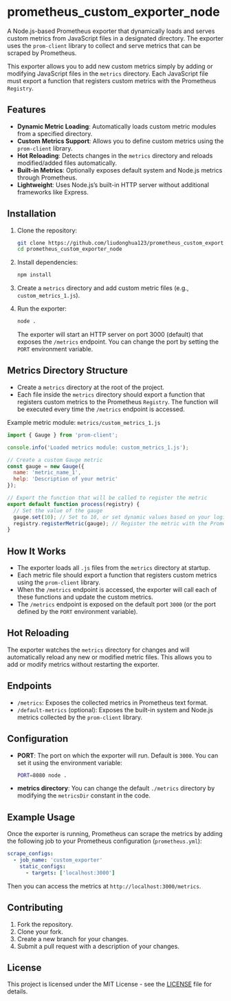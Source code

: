 # prometheus_custom_exporter_node

A Node.js-based Prometheus exporter that dynamically loads and serves custom metrics from JavaScript files in a designated directory. The exporter uses the `prom-client` library to collect and serve metrics that can be scraped by Prometheus.

This exporter allows you to add new custom metrics simply by adding or modifying JavaScript files in the `metrics` directory. Each JavaScript file must export a function that registers custom metrics with the Prometheus `Registry`.

## Features

- **Dynamic Metric Loading**: Automatically loads custom metric modules from a specified directory.
- **Custom Metrics Support**: Allows you to define custom metrics using the `prom-client` library.
- **Hot Reloading**: Detects changes in the `metrics` directory and reloads modified/added files automatically.
- **Built-in Metrics**: Optionally exposes default system and Node.js metrics through Prometheus.
- **Lightweight**: Uses Node.js’s built-in HTTP server without additional frameworks like Express.

## Installation

1. Clone the repository:

   ```bash
   git clone https://github.com/liudonghua123/prometheus_custom_exporter_node.git
   cd prometheus_custom_exporter_node
   ```

2. Install dependencies:

   ```bash
   npm install
   ```

3. Create a `metrics` directory and add custom metric files (e.g., `custom_metrics_1.js`).

4. Run the exporter:

   ```bash
   node .
   ```

   The exporter will start an HTTP server on port 3000 (default) that exposes the `/metrics` endpoint. You can change the port by setting the `PORT` environment variable.

## Metrics Directory Structure

- Create a `metrics` directory at the root of the project.
- Each file inside the `metrics` directory should export a function that registers custom metrics to the Prometheus `Registry`. The function will be executed every time the `/metrics` endpoint is accessed.

Example metric module: `metrics/custom_metrics_1.js`

```javascript
import { Gauge } from 'prom-client';

console.info('Loaded metrics module: custom_metrics_1.js');

// Create a custom Gauge metric
const gauge = new Gauge({
  name: 'metric_name_1',
  help: 'Description of your metric'
});

// Export the function that will be called to register the metric
export default function process(registry) {
  // Set the value of the gauge
  gauge.set(10); // Set to 10, or set dynamic values based on your logic
  registry.registerMetric(gauge); // Register the metric with the Prometheus registry
}
```

## How It Works

- The exporter loads all `.js` files from the `metrics` directory at startup.
- Each metric file should export a function that registers custom metrics using the `prom-client` library.
- When the `/metrics` endpoint is accessed, the exporter will call each of these functions and update the custom metrics.
- The `/metrics` endpoint is exposed on the default port `3000` (or the port defined by the `PORT` environment variable).

## Hot Reloading

The exporter watches the `metrics` directory for changes and will automatically reload any new or modified metric files. This allows you to add or modify metrics without restarting the exporter.

## Endpoints

- `/metrics`: Exposes the collected metrics in Prometheus text format.
- `/default-metrics` (optional): Exposes the built-in system and Node.js metrics collected by the `prom-client` library.

## Configuration

- **PORT**: The port on which the exporter will run. Default is `3000`. You can set it using the environment variable:
  
  ```bash
  PORT=8080 node .
  ```

- **metrics directory**: You can change the default `./metrics` directory by modifying the `metricsDir` constant in the code.

## Example Usage

Once the exporter is running, Prometheus can scrape the metrics by adding the following job to your Prometheus configuration (`prometheus.yml`):

```yaml
scrape_configs:
  - job_name: 'custom_exporter'
    static_configs:
      - targets: ['localhost:3000']
```

Then you can access the metrics at `http://localhost:3000/metrics`.

## Contributing

1. Fork the repository.
2. Clone your fork.
3. Create a new branch for your changes.
4. Submit a pull request with a description of your changes.

## License

This project is licensed under the MIT License - see the [LICENSE](LICENSE) file for details.
